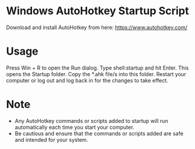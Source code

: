 # Windows AutoHotkey Startup Script

Download and install AutoHotkey from here: https://www.autohotkey.com/

# Usage

Press Win + R to open the Run dialog.
Type shell:startup and hit Enter. This opens the Startup folder.
Copy the *.ahk file/s into this folder.
Restart your computer or log out and log back in for the changes to take effect.

# Note

- Any AutoHotkey commands or scripts added to startup will run automatically each time you start your computer.
- Be cautious and ensure that the commands or scripts added are safe and intended for your system.
